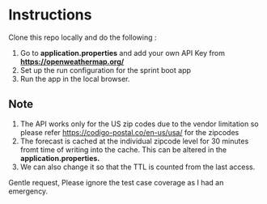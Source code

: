 # Instructions

Clone this repo locally and do the following :

1. Go to **application.properties** and add your own API Key from **https://openweathermap.org/**
2. Set up the run configuration for the sprint boot app
3. Run the app in the local browser.

## Note 

1. The API works only for the US zip codes due to the vendor limitation so please refer https://codigo-postal.co/en-us/usa/ for the zipcodes
2. The forecast is cached at the individual zipcode level for 30 minutes fromt time of writing into the cache. This can be altered in the **application.properties.**
3. We can also change it so that the TTL is counted from the last access.
   

Gentle request, Please ignore the test case coverage  as I had an emergency.
